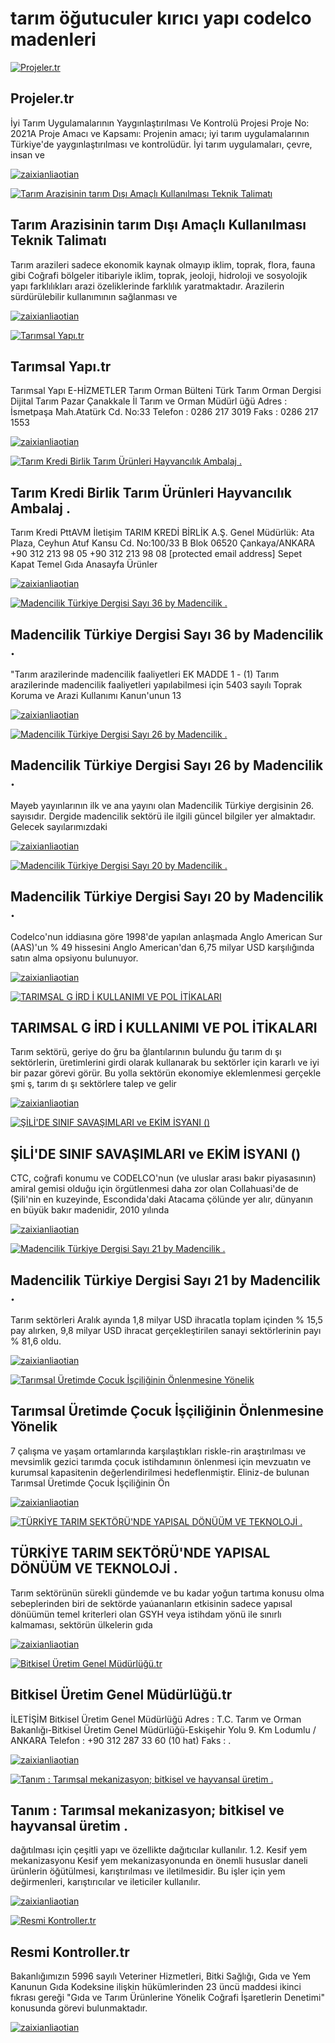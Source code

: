 # tarım öğutuculer kırıcı yapı codelco madenleri
<a href="https://mnn.zoosnet.net/LR/Chatpre.aspx?id=MNN94995150&p=https://topgrinding.com/" target="_blank">![Projeler.tr](https://github.com/technlg/images/blob/main/41.jpg)</a>
## Projeler.tr
İyi Tarım Uygulamalarının Yaygınlaştırılması Ve Kontrolü Projesi Proje No: 2021A Proje Amacı ve Kapsamı: Projenin amacı; iyi tarım uygulamalarının Türkiye'de yaygınlaştırılması ve kontrolüdür. İyi tarım uygulamaları, çevre, insan ve 
<a href="https://mnn.zoosnet.net/LR/Chatpre.aspx?id=MNN94995150&p=https://topgrinding.com/" target="_blank"><img src="https://github.com/technlg/images/raw/main/chat11.jpg" alt="zaixianliaotian"/></a><a href="//whatsapp.shibangsoft.com/WhatsApp.php" ><img src="https://github.com/technlg/images/raw/main/chat11.png" alt=""></a>
<a href="https://mnn.zoosnet.net/LR/Chatpre.aspx?id=MNN94995150&p=https://topgrinding.com/" target="_blank">![Tarım Arazisinin tarım Dışı Amaçlı Kullanılması Teknik Talimatı](https://github.com/technlg/images/blob/main/13.jpg)</a>
## Tarım Arazisinin tarım Dışı Amaçlı Kullanılması Teknik Talimatı
Tarım arazileri sadece ekonomik kaynak olmayıp iklim, toprak, flora, fauna gibi  Coğrafi bölgeler itibariyle iklim, toprak, jeoloji, hidroloji ve sosyolojik yapı farklılıkları arazi özeliklerinde farklılık yaratmaktadır. Arazilerin sürdürülebilir kullanımının sağlanması ve 
<a href="https://mnn.zoosnet.net/LR/Chatpre.aspx?id=MNN94995150&p=https://topgrinding.com/" target="_blank"><img src="https://github.com/technlg/images/raw/main/chat11.jpg" alt="zaixianliaotian"/></a><a href="//whatsapp.shibangsoft.com/WhatsApp.php" ><img src="https://github.com/technlg/images/raw/main/chat11.png" alt=""></a>
<a href="https://mnn.zoosnet.net/LR/Chatpre.aspx?id=MNN94995150&p=https://topgrinding.com/" target="_blank">![Tarımsal Yapı.tr](https://github.com/technlg/images/blob/main/13.jpg)</a>
## Tarımsal Yapı.tr
Tarımsal Yapı E-HİZMETLER Tarım Orman Bülteni Türk Tarım Orman Dergisi Dijital Tarım Pazar  Çanakkale İl Tarım ve Orman Müdürl üğü Adres : İsmetpaşa Mah.Atatürk Cd. No:33 Telefon : 0286 217 3019 Faks : 0286 217 1553 
<a href="https://mnn.zoosnet.net/LR/Chatpre.aspx?id=MNN94995150&p=https://topgrinding.com/" target="_blank"><img src="https://github.com/technlg/images/raw/main/chat11.jpg" alt="zaixianliaotian"/></a><a href="//whatsapp.shibangsoft.com/WhatsApp.php" ><img src="https://github.com/technlg/images/raw/main/chat11.png" alt=""></a>
<a href="https://mnn.zoosnet.net/LR/Chatpre.aspx?id=MNN94995150&p=https://topgrinding.com/" target="_blank">![Tarım Kredi Birlik Tarım Ürünleri Hayvancılık Ambalaj .](https://github.com/technlg/images/blob/main/35.jpg)</a>
## Tarım Kredi Birlik Tarım Ürünleri Hayvancılık Ambalaj .
Tarım Kredi PttAVM İletişim TARIM KREDİ BİRLİK A.Ş. Genel Müdürlük: Ata Plaza, Ceyhun Atuf Kansu Cd. No:100/33 B Blok 06520 Çankaya/ANKARA +90 312 213 98 05 +90 312 213 98 08 [protected email address] Sepet Kapat Temel Gıda Anasayfa Ürünler 
<a href="https://mnn.zoosnet.net/LR/Chatpre.aspx?id=MNN94995150&p=https://topgrinding.com/" target="_blank"><img src="https://github.com/technlg/images/raw/main/chat11.jpg" alt="zaixianliaotian"/></a><a href="//whatsapp.shibangsoft.com/WhatsApp.php" ><img src="https://github.com/technlg/images/raw/main/chat11.png" alt=""></a>
<a href="https://mnn.zoosnet.net/LR/Chatpre.aspx?id=MNN94995150&p=https://topgrinding.com/" target="_blank">![Madencilik Türkiye Dergisi Sayı 36 by Madencilik .](https://github.com/technlg/images/blob/main/15.jpg)</a>
## Madencilik Türkiye Dergisi Sayı 36 by Madencilik .
"Tarım arazilerinde madencilik faaliyetleri EK MADDE 1 - (1) Tarım arazilerinde madencilik faaliyetleri yapılabilmesi için 5403 sayılı Toprak Koruma ve Arazi Kullanımı Kanun'unun 13 
<a href="https://mnn.zoosnet.net/LR/Chatpre.aspx?id=MNN94995150&p=https://topgrinding.com/" target="_blank"><img src="https://github.com/technlg/images/raw/main/chat11.jpg" alt="zaixianliaotian"/></a><a href="//whatsapp.shibangsoft.com/WhatsApp.php" ><img src="https://github.com/technlg/images/raw/main/chat11.png" alt=""></a>
<a href="https://mnn.zoosnet.net/LR/Chatpre.aspx?id=MNN94995150&p=https://topgrinding.com/" target="_blank">![Madencilik Türkiye Dergisi Sayı 26 by Madencilik .](https://github.com/technlg/images/blob/main/8.jpg)</a>
## Madencilik Türkiye Dergisi Sayı 26 by Madencilik .
Mayeb yayınlarının ilk ve ana yayını olan Madencilik Türkiye dergisinin 26. sayısıdır. Dergide madencilik sektörü ile ilgili güncel bilgiler yer almaktadır. Gelecek sayılarımızdaki 
<a href="https://mnn.zoosnet.net/LR/Chatpre.aspx?id=MNN94995150&p=https://topgrinding.com/" target="_blank"><img src="https://github.com/technlg/images/raw/main/chat11.jpg" alt="zaixianliaotian"/></a><a href="//whatsapp.shibangsoft.com/WhatsApp.php" ><img src="https://github.com/technlg/images/raw/main/chat11.png" alt=""></a>
<a href="https://mnn.zoosnet.net/LR/Chatpre.aspx?id=MNN94995150&p=https://topgrinding.com/" target="_blank">![Madencilik Türkiye Dergisi Sayı 20 by Madencilik .](https://github.com/technlg/images/blob/main/12.jpg)</a>
## Madencilik Türkiye Dergisi Sayı 20 by Madencilik .
Codelco'nun iddiasına göre 1998'de yapılan anlaşmada Anglo American Sur (AAS)'un % 49 hissesini Anglo American'dan 6,75 milyar USD karşılığında satın alma opsiyonu bulunuyor.
<a href="https://mnn.zoosnet.net/LR/Chatpre.aspx?id=MNN94995150&p=https://topgrinding.com/" target="_blank"><img src="https://github.com/technlg/images/raw/main/chat11.jpg" alt="zaixianliaotian"/></a><a href="//whatsapp.shibangsoft.com/WhatsApp.php" ><img src="https://github.com/technlg/images/raw/main/chat11.png" alt=""></a>
<a href="https://mnn.zoosnet.net/LR/Chatpre.aspx?id=MNN94995150&p=https://topgrinding.com/" target="_blank">![TARIMSAL G İRD İ KULLANIMI VE POL İTİKALARI](https://github.com/technlg/images/blob/main/45.jpg)</a>
## TARIMSAL G İRD İ KULLANIMI VE POL İTİKALARI
Tarım sektörü, geriye do ğru ba ğlantılarının bulundu ğu tarım dı şı sektörlerin, üretimlerini girdi olarak kullanarak bu sektörler için kararlı ve iyi bir pazar görevi görür. Bu yolla sektörün ekonomiye eklemlenmesi gerçekle şmi ş, tarım dı şı sektörlere talep ve gelir
<a href="https://mnn.zoosnet.net/LR/Chatpre.aspx?id=MNN94995150&p=https://topgrinding.com/" target="_blank"><img src="https://github.com/technlg/images/raw/main/chat11.jpg" alt="zaixianliaotian"/></a><a href="//whatsapp.shibangsoft.com/WhatsApp.php" ><img src="https://github.com/technlg/images/raw/main/chat11.png" alt=""></a>
<a href="https://mnn.zoosnet.net/LR/Chatpre.aspx?id=MNN94995150&p=https://topgrinding.com/" target="_blank">![ŞİLİ'DE SINIF SAVAŞIMLARI ve EKİM İSYANI ()](https://github.com/technlg/images/blob/main/45.jpg)</a>
## ŞİLİ'DE SINIF SAVAŞIMLARI ve EKİM İSYANI ()
CTC, coğrafi konumu ve CODELCO'nun (ve uluslar arası bakır piyasasının) amiral gemisi olduğu için örgütlenmesi daha zor olan Collahuasi'de de (Şili'nin en kuzeyinde, Escondida'daki Atacama çölünde yer alır, dünyanın en büyük bakır madenidir, 2010 yılında
<a href="https://mnn.zoosnet.net/LR/Chatpre.aspx?id=MNN94995150&p=https://topgrinding.com/" target="_blank"><img src="https://github.com/technlg/images/raw/main/chat11.jpg" alt="zaixianliaotian"/></a><a href="//whatsapp.shibangsoft.com/WhatsApp.php" ><img src="https://github.com/technlg/images/raw/main/chat11.png" alt=""></a>
<a href="https://mnn.zoosnet.net/LR/Chatpre.aspx?id=MNN94995150&p=https://topgrinding.com/" target="_blank">![Madencilik Türkiye Dergisi Sayı 21 by Madencilik .](https://github.com/technlg/images/blob/main/63.jpg)</a>
## Madencilik Türkiye Dergisi Sayı 21 by Madencilik .
Tarım sektörleri Aralık ayında 1,8 milyar USD ihracatla toplam içinden % 15,5 pay alırken, 9,8 milyar USD ihracat gerçekleştirilen sanayi sektörlerinin payı % 81,6 oldu.
<a href="https://mnn.zoosnet.net/LR/Chatpre.aspx?id=MNN94995150&p=https://topgrinding.com/" target="_blank"><img src="https://github.com/technlg/images/raw/main/chat11.jpg" alt="zaixianliaotian"/></a><a href="//whatsapp.shibangsoft.com/WhatsApp.php" ><img src="https://github.com/technlg/images/raw/main/chat11.png" alt=""></a>
<a href="https://mnn.zoosnet.net/LR/Chatpre.aspx?id=MNN94995150&p=https://topgrinding.com/" target="_blank">![Tarımsal Üretimde Çocuk İşçiliğinin Önlenmesine Yönelik](https://github.com/technlg/images/blob/main/47.jpg)</a>
## Tarımsal Üretimde Çocuk İşçiliğinin Önlenmesine Yönelik
7 çalışma ve yaşam ortamlarında karşılaştıkları riskle-rin araştırılması ve mevsimlik gezici tarımda çocuk istihdamının önlenmesi için mevzuatın ve kurumsal kapasitenin değerlendirilmesi hedeflenmiştir. Eliniz-de bulunan Tarımsal Üretimde Çocuk İşçiliğinin Ön 
<a href="https://mnn.zoosnet.net/LR/Chatpre.aspx?id=MNN94995150&p=https://topgrinding.com/" target="_blank"><img src="https://github.com/technlg/images/raw/main/chat11.jpg" alt="zaixianliaotian"/></a><a href="//whatsapp.shibangsoft.com/WhatsApp.php" ><img src="https://github.com/technlg/images/raw/main/chat11.png" alt=""></a>
<a href="https://mnn.zoosnet.net/LR/Chatpre.aspx?id=MNN94995150&p=https://topgrinding.com/" target="_blank">![TÜRKİYE TARIM SEKTÖRÜ'NDE YAPISAL DÖNÜÜM VE TEKNOLOJİ .](https://github.com/technlg/images/blob/main/9.jpg)</a>
## TÜRKİYE TARIM SEKTÖRÜ'NDE YAPISAL DÖNÜÜM VE TEKNOLOJİ .
Tarım sektörünün sürekli gündemde ve bu kadar yoğun tartıma konusu olma sebeplerinden biri de sektörde yaúananların etkisinin sadece yapısal dönüümün temel kriterleri olan GSYH veya istihdam yönü ile sınırlı kalmaması, sektörün ülkelerin gıda
<a href="https://mnn.zoosnet.net/LR/Chatpre.aspx?id=MNN94995150&p=https://topgrinding.com/" target="_blank"><img src="https://github.com/technlg/images/raw/main/chat11.jpg" alt="zaixianliaotian"/></a><a href="//whatsapp.shibangsoft.com/WhatsApp.php" ><img src="https://github.com/technlg/images/raw/main/chat11.png" alt=""></a>
<a href="https://mnn.zoosnet.net/LR/Chatpre.aspx?id=MNN94995150&p=https://topgrinding.com/" target="_blank">![Bitkisel Üretim Genel Müdürlüğü.tr](https://github.com/technlg/images/blob/main/30.jpg)</a>
## Bitkisel Üretim Genel Müdürlüğü.tr
İLETİŞİM Bitkisel Üretim Genel Müdürlüğü Adres : T.C. Tarım ve Orman Bakanlığı-Bitkisel Üretim Genel Müdürlüğü-Eskişehir Yolu 9. Km Lodumlu / ANKARA Telefon : +90 312 287 33 60 (10 hat) Faks : .
<a href="https://mnn.zoosnet.net/LR/Chatpre.aspx?id=MNN94995150&p=https://topgrinding.com/" target="_blank"><img src="https://github.com/technlg/images/raw/main/chat11.jpg" alt="zaixianliaotian"/></a><a href="//whatsapp.shibangsoft.com/WhatsApp.php" ><img src="https://github.com/technlg/images/raw/main/chat11.png" alt=""></a>
<a href="https://mnn.zoosnet.net/LR/Chatpre.aspx?id=MNN94995150&p=https://topgrinding.com/" target="_blank">![Tanım : Tarımsal mekanizasyon; bitkisel ve hayvansal üretim .](https://github.com/technlg/images/blob/main/14.jpg)</a>
## Tanım : Tarımsal mekanizasyon; bitkisel ve hayvansal üretim .
dağıtılması için çeşitli yapı ve özellikte dağıtıcılar kullanılır. 1.2. Kesif yem mekanizasyonu Kesif yem mekanizasyonunda en önemli hususlar daneli ürünlerin öğütülmesi, karıştırılması ve iletilmesidir. Bu işler için yem değirmenleri, karıştırıcılar ve ileticiler kullanılır.
<a href="https://mnn.zoosnet.net/LR/Chatpre.aspx?id=MNN94995150&p=https://topgrinding.com/" target="_blank"><img src="https://github.com/technlg/images/raw/main/chat11.jpg" alt="zaixianliaotian"/></a><a href="//whatsapp.shibangsoft.com/WhatsApp.php" ><img src="https://github.com/technlg/images/raw/main/chat11.png" alt=""></a>
<a href="https://mnn.zoosnet.net/LR/Chatpre.aspx?id=MNN94995150&p=https://topgrinding.com/" target="_blank">![Resmi Kontroller.tr](https://github.com/technlg/images/blob/main/45.jpg)</a>
## Resmi Kontroller.tr
Bakanlığımızın 5996 sayılı Veteriner Hizmetleri, Bitki Sağlığı, Gıda ve Yem Kanunun Gıda Kodeksine ilişkin hükümlerinden 23 üncü maddesi ikinci fıkrası gereği "Gıda ve Tarım Ürünlerine Yönelik Coğrafi İşaretlerin Denetimi" konusunda görevi bulunmaktadır.
<a href="https://mnn.zoosnet.net/LR/Chatpre.aspx?id=MNN94995150&p=https://topgrinding.com/" target="_blank"><img src="https://github.com/technlg/images/raw/main/chat11.jpg" alt="zaixianliaotian"/></a><a href="//whatsapp.shibangsoft.com/WhatsApp.php" ><img src="https://github.com/technlg/images/raw/main/chat11.png" alt=""></a>
